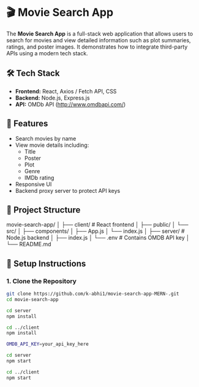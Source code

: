 # 🎬 Movie Search App

The **Movie Search App** is a full-stack web application that allows users to search for movies and view detailed information such as plot summaries, ratings, and poster images. It demonstrates how to integrate third-party APIs using a modern tech stack.

## 🛠️ Tech Stack

- **Frontend:** React, Axios / Fetch API, CSS
- **Backend:** Node.js, Express.js
- **API:** OMDb API (http://www.omdbapi.com/)

## 🚀 Features

- Search movies by name
- View movie details including:
  - Title
  - Poster
  - Plot
  - Genre
  - IMDb rating
- Responsive UI
- Backend proxy server to protect API keys

## 📁 Project Structure

movie-search-app/
│
├── client/ # React frontend
│ ├── public/
│ └── src/
│ ├── components/
│ ├── App.js
│ └── index.js
│
├── server/ # Node.js backend
│ ├── index.js
│ └── .env # Contains OMDB API key
│
└── README.md


## 🔧 Setup Instructions

### 1. Clone the Repository

```bash
git clone https://github.com/k-abhi1/movie-search-app-MERN-.git
cd movie-search-app

cd server
npm install

cd ../client
npm install

OMDB_API_KEY=your_api_key_here

cd server
npm start

cd ../client
npm start

